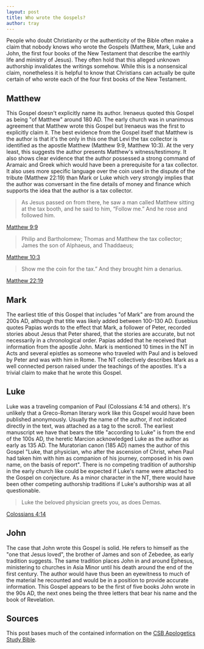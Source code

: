 ```yaml
---
layout: post
title: Who wrote the Gospels?
author: tray
---
```


People who doubt Christianity or the authenticity of the Bible often make a claim that nobody knows who wrote the Gospels (Matthew, Mark, Luke and John, the first four books of the New Testament that describe the earthly life and ministry of Jesus). They often hold that this alleged unknown authorship invalidates the writings somehow. While this is a nonsensical claim, nonetheless it is helpful to know that Christians can actually be quite certain of who wrote each of the four first books of the New Testament.

## Matthew

This Gospel doesn't explicitly name its author. Irenaeus quoted this Gospel as being "of Matthew" around 180 AD. The early church was in unanimous agreement that Matthew wrote this Gospel but Irenaeus was the first to explicitly claim it. The best evidence from the Gospel itself that Matthew is the author is that it's the only in this one that Levi the tax collector is identified as the apostle Matthew (Matthew 9:9, Matthew 10:3). At the very least, this suggests the author presents Matthew's witness/testimony. It also shows clear evidence that the author possessed a strong command of Aramaic and Greek which would have been a prerequisite for a tax collector. It also uses more specific language over the coin used in the dispute of the tribute (Matthew 22:19) than Mark or Luke which very strongly implies that the author was conversant in the fine details of money and finance which supports the idea that the author is a tax collector.

> As Jesus passed on from there, he saw a man called Matthew sitting at the tax booth, and he said to him, “Follow me.” And he rose and followed him.

[Matthew 9:9](https://my.bible.com/bible/59/MAT.9.9)

> Philip and Bartholomew; Thomas and Matthew the tax collector; James the son of Alphaeus, and Thaddaeus;

[Matthew 10:3](https://my.bible.com/bible/59/MAT.10.3)

> Show me the coin for the tax.” And they brought him a denarius.

[Matthew 22:19](https://my.bible.com/bible/59/MAT.22.19)

## Mark

The earliest title of this Gospel that includes "of Mark" are from around the 200s AD, although that title was likely added between 100-130 AD. Eusebius quotes Papias words to the effect that Mark, a follower of Peter, recorded stories about Jesus that Peter shared, that the stories are accurate, but not necessarily in a chronological order. Papias added that he received that information from the apostle John. Mark is mentioned 10 times in the NT in Acts and several epistles as someone who traveled with Paul and is beloved by Peter and was with him in Rome. The NT collectively describes Mark as a well connected person raised under the teachings of the apostles. It's a trivial claim to make that he wrote this Gospel.

## Luke

Luke was a traveling companion of Paul (Colossians 4:14 and others). It's unlikely that a Greco-Roman literary work like this Gospel would have been published anonymously. Usually the name of the author, if not indicated directly in the text, was attached as a tag to the scroll. The earliest manuscript we have that bears the title "according to Luke" is from the end of the 100s AD, the heretic Marcion acknowledged Luke as the author as early as 135 AD. The Muratorian canon (185 AD) names the author of this Gospel "Luke, that physician, who after the ascension of Christ, when Paul had taken him with him as companion of his journey, composed in his own name, on the basis of report". There is no competing tradition of authorship in the early church like could be expected if Luke's name were attached to the Gospel on conjecture. As a minor character in the NT, there would have been other competing authorship traditions if Luke's authorship was at all questionable.

> Luke the beloved physician greets you, as does Demas.

[Colossians 4:14](https://my.bible.com/bible/59/COL.4.14)

## John

The case that John wrote this Gospel is solid. He refers to himself as the "one that Jesus loved", the brother of James and son of Zebedee, as early tradition suggests. The same tradition places John in and around Ephesus, ministering to churches in Asia Minor until his death around the end of the first century. The author would have thus been an eyewitness to much of the material he recounted and would be in a position to provide accurate information. This Gospel appears to be the first of five books John wrote in the 90s AD, the next ones being the three letters that bear his name and the book of Revelation.

## Sources

This post bases much of the contained information on the [CSB Apologetics Study Bible](https://airylvat.github.io/CSB-Apologetics-SB-review/).
